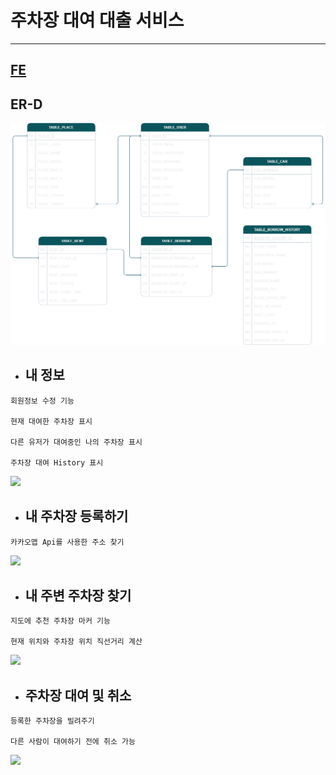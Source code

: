 # 주차장 대여 대출 서비스

<hr/>

## [FE](https://github.com/NYH0227/everyparking-frontend)

## ER-D
![](ERD.png)


- ## 내 정보

```
회원정보 수정 기능

현재 대여한 주차장 표시

다른 유저가 대여중인 나의 주차장 표시

주차장 대여 History 표시
```

![](dashboard.gif)

- ## 내 주차장 등록하기

```
카카오맵 Api를 사용한 주소 찾기
```

![](search.gif)

- ## 내 주변 주차장 찾기

```
지도에 추천 주차장 마커 기능 

현재 위치와 주차장 위치 직선거리 계산
```

![](borrow.gif)

- ## 주차장 대여 및 취소

```
등록한 주차장을 빌려주기

다른 사람이 대여하기 전에 취소 가능
```

![](rent.gif)

